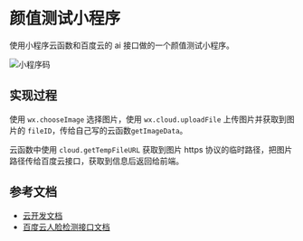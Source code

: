 # 颜值测试小程序

使用小程序云函数和百度云的 ai 接口做的一个颜值测试小程序。

![小程序码](https://7863-xcx-0b2817-1257953462.tcb.qcloud.la/gh_22508b216a19_258.jpg?sign=f9b0bdeafe8dbabd7b5f54632b8c5fa3&t=1554222908)

## 实现过程

使用 `wx.chooseImage` 选择图片，使用 `wx.cloud.uploadFile` 上传图片并获取到图片的 `fileID`，传给自己写的云函数`getImageData`。

云函数中使用 `cloud.getTempFileURL` 获取到图片 https 协议的临时路径，把图片路径传给百度云接口，获取到信息后返回给前端。

## 参考文档

- [云开发文档](https://developers.weixin.qq.com/miniprogram/dev/wxcloud/basis/getting-started.html)
- [百度云人脸检测接口文档](http://ai.baidu.com/docs#/Face-Detect-V3/top)

